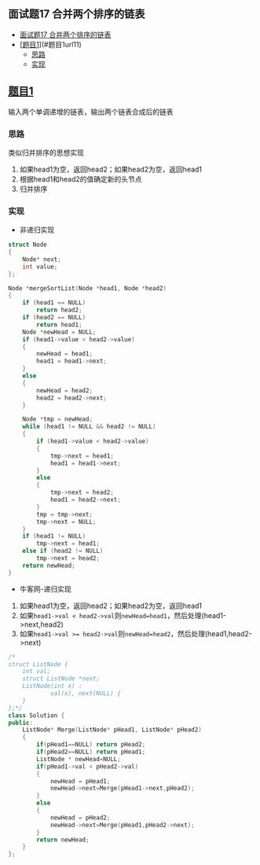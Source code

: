 ## 面试题17 合并两个排序的链表

<!-- TOC -->

- [面试题17 合并两个排序的链表](#面试题17-合并两个排序的链表)
- [[题目1][url1.1]](#题目1url11)
    - [思路](#思路)
    - [实现](#实现)

<!-- /TOC -->

## [题目1][url1.1]
输入两个单调递增的链表，输出两个链表合成后的链表

### 思路
类似归并排序的思想实现
1. 如果head1为空，返回head2；如果head2为空，返回head1
2. 根据head1和head2的值确定新的头节点
3. 归并排序

### 实现

- 非递归实现
```cpp
struct Node
{
    Node* next;
    int value;
};

Node *mergeSortList(Node *head1, Node *head2)
{
    if (head1 == NULL)
        return head2;
    if (head2 == NULL)
        return head1;
    Node *newHead = NULL;
    if (head1->value < head2->value)
    {
        newHead = head1;
        head1 = head1->next;
    }
    else
    {
        newHead = head2;
        head2 = head2->next;
    }

    Node *tmp = newHead;
    while (head1 != NULL && head2 != NULL)
    {
        if (head1->value < head2->value)
        {
            tmp->next = head1;
            head1 = head1->next;
        }
        else
        {
            tmp->next = head2;
            head1 = head2->next;
        }
        tmp = tmp->next;
        tmp->next = NULL;
    }
    if (head1 != NULL)
        tmp->next = head1;
    else if (head2 != NULL)
        tmp->next = head2;
    return newHead;
}
```

- 牛客网-递归实现
1. 如果head1为空，返回head2；如果head2为空，返回head1
2. 如果`head1->val < head2->val`则`newHead=head1`，然后处理(head1->next,head2)
2. 如果`head1->val >= head2->val`则`newHead=head2`，然后处理(head1,head2->next)

```cpp
/*
struct ListNode {
	int val;
	struct ListNode *next;
	ListNode(int x) :
			val(x), next(NULL) {
	}
};*/
class Solution {
public:
    ListNode* Merge(ListNode* pHead1, ListNode* pHead2)
    {
        if(pHead1==NULL) return pHead2;
        if(pHead2==NULL) return pHead1;
        ListNode * newHead=NULL;
        if(pHead1->val < pHead2->val)
        {
            newHead = pHead1;
            newHead->next=Merge(pHead1->next,pHead2);
        }
        else
        {
            newHead = pHead2;
            newHead->next=Merge(pHead1,pHead2->next);
        }
        return newHead;
    }
};
``` 

[url1.1]:https://www.nowcoder.com/practice/d8b6b4358f774294a89de2a6ac4d9337?tpId=13&tqId=11169&tPage=1&rp=1&ru=%2Fta%2Fcoding-interviews&qru=%2Fta%2Fcoding-interviews%2Fquestion-ranking